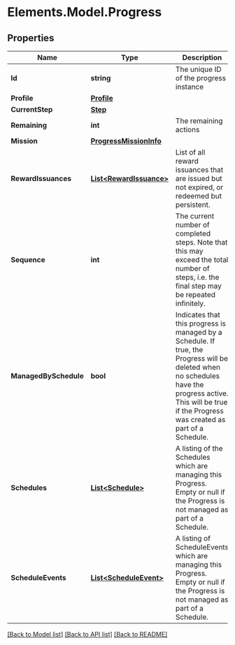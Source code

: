 # Elements.Model.Progress

## Properties

Name | Type | Description | Notes
------------ | ------------- | ------------- | -------------
**Id** | **string** | The unique ID of the progress instance | 
**Profile** | [**Profile**](Profile.md) |  | 
**CurrentStep** | [**Step**](Step.md) |  | [optional] 
**Remaining** | **int** | The remaining actions | [optional] 
**Mission** | [**ProgressMissionInfo**](ProgressMissionInfo.md) |  | 
**RewardIssuances** | [**List&lt;RewardIssuance&gt;**](RewardIssuance.md) | List of all reward issuances that are issued but not expired, or redeemed but persistent. | [optional] 
**Sequence** | **int** | The current number of completed steps. Note that this may exceed the total number of steps, i.e. the final step may be repeated infinitely. | [optional] 
**ManagedBySchedule** | **bool** | Indicates that this progress is managed by a Schedule. If true, the Progress will be deleted when no schedules have the progress active. This will be true if the Progress was created as part of a Schedule. | [optional] 
**Schedules** | [**List&lt;Schedule&gt;**](Schedule.md) | A listing of the Schedules which are managing this Progress. Empty or null if the Progress is not managed as part of a Schedule. | [optional] 
**ScheduleEvents** | [**List&lt;ScheduleEvent&gt;**](ScheduleEvent.md) | A listing of ScheduleEvents which are managing this Progress. Empty or null if the Progress is not managed as part of a Schedule. | [optional] 

[[Back to Model list]](../README.md#documentation-for-models) [[Back to API list]](../README.md#documentation-for-api-endpoints) [[Back to README]](../README.md)

